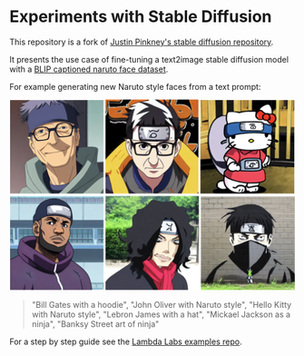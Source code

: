 # Experiments with Stable Diffusion

This repository is a fork of [Justin Pinkney's stable diffusion repository](https://github.com/justinpinkney/stable-diffusion).

It presents the use case of fine-tuning a text2image stable diffusion model with a [BLIP captioned naruto face dataset](https://huggingface.co/datasets/lambdalabs/naruto-blip-captions).

For example generating new Naruto style faces from a text prompt:

<img src="./assets/outputv2_grid.png" alt="drawing" width="600"/>

> "Bill Gates with a hoodie", "John Oliver with Naruto style", "Hello Kitty with Naruto style", "Lebron James with a hat", "Mickael Jackson as a ninja", "Banksy Street art of ninja"

For a step by step guide see the [Lambda Labs examples repo](https://github.com/LambdaLabsML/examples).
